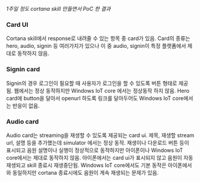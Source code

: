 *1주일 정도 cortana skill 만들면서 PoC 한 결과*
### Card UI
Cortana skill에서 response로 내려줄 수 있는 항목 중 card가 있음.
Card의 종류는 hero, audio, signin 등 여러가지가 있으나 이 중 audio, signin이 특정 플랫폼에서 제대로 동작하지 않음.

### Signin card
Signin의 경우 로그인이 필요할 때 사용자가 로그인을 할 수 있도록 버튼 형태로 제공됨.
웹에서는 정상 동작하지만 Windows IoT core 에서는 정상동작 하지 않음.
Hero card에 button을 달아서 openurl 하도록 링크를 달아두어도 Windows IoT core에서는 반응이 없음.

### Audio card
Audio card는 streaming을 재생할 수 있도록 제공되는 card ui.
제목, 재생할 stream url, 설명 등을 추가했는데 simulator 에서는 정상 동작.
재생이나 다운로드 버튼 등이 표시되고 음원 설명이나 실행이 정상적으로 동작하지만 아이폰이나 Windows IoT core에서는 제대로 동작하지 않음.
아이폰에서는 card ui가 표시되지 않고 음원이 자동 재생되고 skill 종료시 재생중단됨.
Windows IoT core에서도 기본 동작은 아이폰에서와 동일하지만 cortana 종료시에도 음원이 계속 재생되는 문제가 있음.